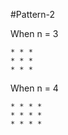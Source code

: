 #Pattern-2

When n = 3
```text
* * *
* * *
* * *
```

When n = 4
```text
* * * *
* * * *
* * * *
```